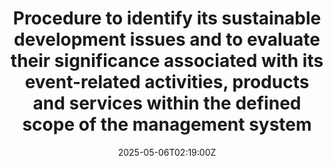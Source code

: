 ---
title: Procedure to identify its sustainable development issues and to evaluate their
  significance associated with its event-related activities, products and services
  within the defined scope of the management system
linkTitle: Procedure to identify its sustainable development issues and to evaluate
  their significance associated with its event-related activities, products and services
  within the defined scope of the management system
date: '2025-05-06T02:19:00Z'
weight: 1
description: Define the management system's scope, identify sustainable development
  issues through stakeholder consultations, assess their significance, document findings,
  obtain approval, and implement action plans for high-priority issues while ensuring
  regular reviews and stakeholder engagement.
draft: false
ref: procedure-to-identify-its-sustainable-development-issues-and-to-evaluate-their-significance-associated-with-its-event-related-activities-products-and-services-within-the-defined-scope-of-the-management-system
---